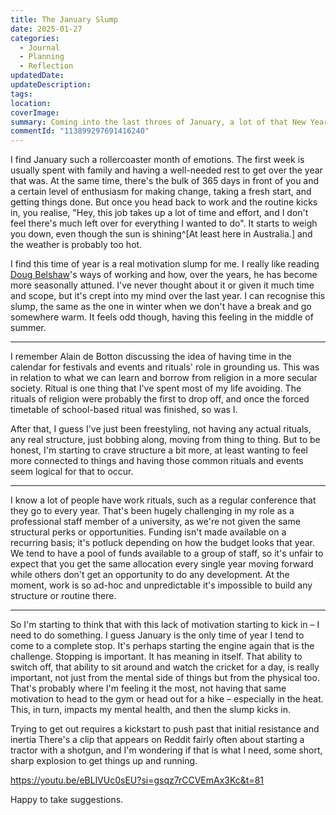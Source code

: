 ```yaml
---
title: The January Slump
date: 2025-01-27
categories:
  - Journal
  - Planning
  - Reflection
updatedDate: 
updateDescription: 
tags: 
location: 
coverImage: 
summary: Coming into the last throes of January, a lot of that New Year's enthusiasm has been zapped from my psyche. A couple of weeks back at work will do that to you.
commentId: "113899297691416240"
---
```

I find January such a rollercoaster month of emotions. The first week is usually spent with family and having a well-needed rest to get over the year that was. At the same time, there's the bulk of 365 days in front of you and a certain level of enthusiasm for making change, taking a fresh start, and getting things done. But once you head back to work and the routine kicks in, you realise, "Hey, this job takes up a lot of time and effort, and I don't feel there's much left over for everything I wanted to do". It starts to weigh you down, even though the sun is shining^[At least here in Australia.] and the weather is probably too hot. 

I find this time of year is a real motivation slump for me. I really like reading [Doug Belshaw]()'s ways of working and how, over the years, he has become more seasonally attuned. I've never thought about it or given it much time and scope, but it's crept into my mind over the last year. I can recognise this slump, the same as the one in winter when we don't have a break and go somewhere warm. It feels odd though, having this feeling in the middle of summer. 

---

I remember Alain de Botton discussing the idea of having time in the calendar for festivals and events and rituals' role in grounding us. This was in relation to what we can learn and borrow from religion in a more secular society. Ritual is one thing that I've spent most of my life avoiding. The rituals of religion were probably the first to drop off, and once the forced timetable of school-based ritual was finished, so was I. 

After that, I guess I've just been freestyling, not having any actual rituals, any real structure, just bobbing along, moving from thing to thing. But to be honest, I'm starting to crave structure a bit more, at least wanting to feel more connected to things and having those common rituals and events seem logical for that to occur.

---

I know a lot of people have work rituals, such as a regular conference that they go to every year. That's been hugely challenging in my role as a professional staff member of a university, as we're not given the same structural perks or opportunities. Funding isn't made available on a recurring basis; it's potluck depending on how the budget looks that year. We tend to have a pool of funds available to a group of staff, so it's unfair to expect that you get the same allocation every single year moving forward while others don't get an opportunity to do any development. At the moment, work is so ad-hoc and unpredictable it's impossible to build any structure or routine there. 

---

So I'm starting to think that with this lack of motivation starting to kick in – I need to do something. I guess January is the only time of year I tend to come to a complete stop. It's perhaps starting the engine again that is the challenge. Stopping is important. It has meaning in itself. That ability to switch off, that ability to sit around and watch the cricket for a day, is really important, not just from the mental side of things but from the physical too. That's probably where I'm feeling it the most, not having that same motivation to head to the gym or head out for a hike – especially in the heat. This, in turn, impacts my mental health, and then the slump kicks in. 

Trying to get out requires a kickstart to push past that initial resistance and inertia There's a clip that appears on Reddit fairly often about starting a tractor with a shotgun, and I'm wondering if that is what I need, some short, sharp explosion to get things up and running. 

https://youtu.be/eBLlVUc0sEU?si=gsqz7rCCVEmAx3Kc&t=81

Happy to take suggestions. 